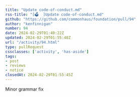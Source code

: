 ```yaml
---
title: "Update code-of-conduct.md"
rss-title: "[🗳️  ]Update code-of-conduct.md"
github: "https://github.com/commonhaus/foundation/pull/94"
author: "kenfinnigan"
number: 94
date: 2024-02-29T01:40:22Z
updated: 2024-02-29T01:55:48Z
url: "/activity/94.html"
type: pullRequest
cssclasses: ['activity', 'has-aside']
tags:
- post
- reviews
- notice
closedAt: 2024-02-29T01:55:45Z
---
```

Minor grammar fix

<!-- If you create a pull request that modifies policies or bylaws,
the description will be used in an email to the announcement list.
Explain your changes and hook a reviewer... -->

